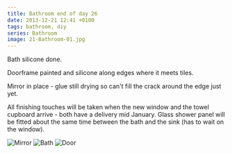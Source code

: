 ```yaml
---
title: Bathroom end of day 26
date: 2013-12-21 12:41 +0100
tags: bathroom, diy
series: Bathroom
image: 21-Bathroom-01.jpg
---
```


Bath silicone done.

Doorframe painted and silicone along edges where it meets tiles.

Mirror in place - glue still drying so can't fill the crack around the edge just yet.

All finishing touches will be taken when the new window and the towel cupboard arrive - both have a delivery mid January. Glass shower panel will be fitted about the same time between the bath and the sink (has to wait on the window).

![Mirror](21-Bathroom-01.jpg 'Mirror')
![Bath](21-Bathroom-02.jpg 'Bath')
![Door](21-Bathroom-03.jpg 'Door')
